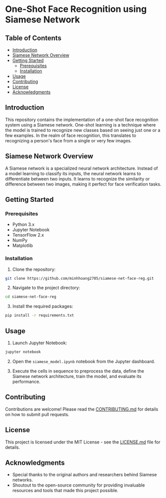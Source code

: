 # One-Shot Face Recognition using Siamese Network

## Table of Contents
- [Introduction](#introduction)
- [Siamese Network Overview](#siamese-network-overview)
- [Getting Started](#getting-started)
  - [Prerequisites](#prerequisites)
  - [Installation](#installation)
- [Usage](#usage)
- [Contributing](#contributing)
- [License](#license)
- [Acknowledgments](#acknowledgments)

## Introduction

This repository contains the implementation of a one-shot face recognition system using a Siamese network. One-shot learning is a technique where the model is trained to recognize new classes based on seeing just one or a few examples. In the realm of face recognition, this translates to recognizing a person's face from a single or very few images.

## Siamese Network Overview

A Siamese network is a specialized neural network architecture. Instead of a model learning to classify its inputs, the neural network learns to differentiate between two inputs. It learns to recognize the similarity or difference between two images, making it perfect for face verification tasks.

## Getting Started

### Prerequisites

- Python 3.x
- Jupyter Notebook
- TensorFlow 2.x
- NumPy
- Matplotlib

### Installation

1. Clone the repository:
```bash
git clone https://github.com/minhhoang2705/siamese-net-face-reg.git
```

2. Navigate to the project directory:
```bash
cd siamese-net-face-reg
```

3. Install the required packages:
```bash
pip install -r requirements.txt
```

## Usage

1. Launch Jupyter Notebook:
```bash
jupyter notebook
```

2. Open the `siamese_model.ipynb` notebook from the Jupyter dashboard.

3. Execute the cells in sequence to preprocess the data, define the Siamese network architecture, train the model, and evaluate its performance.

## Contributing

Contributions are welcome! Please read the [CONTRIBUTING.md](CONTRIBUTING.md) for details on how to submit pull requests.

## License

This project is licensed under the MIT License - see the [LICENSE.md](LICENSE.md) file for details.

## Acknowledgments

- Special thanks to the original authors and researchers behind Siamese networks.
- Shoutout to the open-source community for providing invaluable resources and tools that made this project possible.

